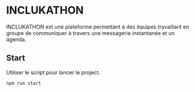 # INCLUKATHON

INCLUKATHON est une plateforme permettant à des équipes travaillant en
groupe de communiquer à travers une messagerie instantanée et un agenda.

## Start

Utiliser le script pour lancer le project.

```bash
npm run start
```

